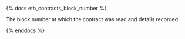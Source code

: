 {% docs eth_contracts_block_number %}

The block number at which the contract was read and details recorded.

{% enddocs %}